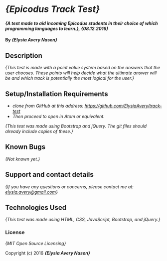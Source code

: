 # _{Epicodus Track Test}_

#### _{A test made to aid incoming Epicodus students in their choice of which programming languages to learn.}, {08.12.2016}_

#### By _**{Elysia Avery Nason}**_

## Description

_{This test is made with a point value system based on the answers that the user chooses. These points will help decide what the ultimate answer will be and which track is potentially the most logical for the user.}_

## Setup/Installation Requirements

* _clone from GitHub at this address: https://github.com/ElysiaAvery/track-test_
* _Then proceed to open in Atom or equivalent._


_{This test was made using Bootstrap and jQuery. The git files should already include copies of these.}_

## Known Bugs

_{Not known yet.}_

## Support and contact details

_{If you have any questions or concerns, please contact me at: elysia.avery@gmail.com}_

## Technologies Used

_{This test was made using HTML, CSS, JavaScript, Bootstrap, and jQuery.}_

### License

*{MIT Open Source Licensing}*

Copyright (c) 2016 **_{Elysia Avery Nason}_**
